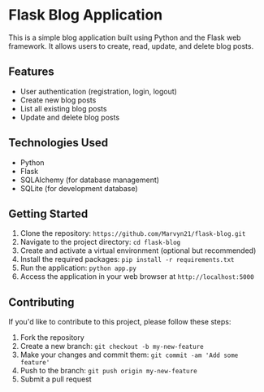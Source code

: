 # Flask Blog Application

This is a simple blog application built using Python and the Flask web framework. It allows users to create, read, update, and delete blog posts.

## Features

- User authentication (registration, login, logout)
- Create new blog posts
- List all existing blog posts
- Update and delete blog posts

## Technologies Used

- Python
- Flask
- SQLAlchemy (for database management)
- SQLite (for development database)

## Getting Started

1. Clone the repository: `https://github.com/Marvyn21/flask-blog.git`
2. Navigate to the project directory: `cd flask-blog`
3. Create and activate a virtual environment (optional but recommended)
4. Install the required packages: `pip install -r requirements.txt`
5. Run the application: `python app.py`
6. Access the application in your web browser at `http://localhost:5000`

## Contributing

If you'd like to contribute to this project, please follow these steps:

1. Fork the repository
2. Create a new branch: `git checkout -b my-new-feature`
3. Make your changes and commit them: `git commit -am 'Add some feature'`
4. Push to the branch: `git push origin my-new-feature`
5. Submit a pull request
